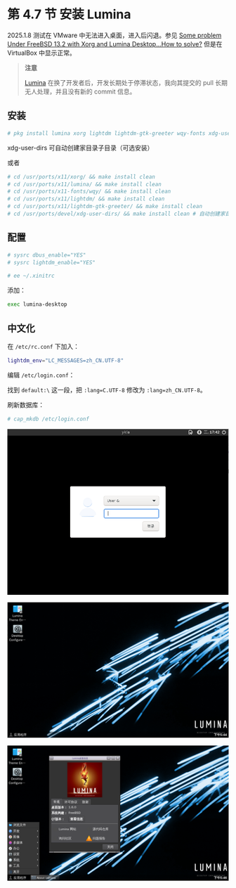 # 第 4.7 节 安装 Lumina

2025.1.8 测试在 VMware 中无法进入桌面，进入后闪退。参见 [Some problem Under FreeBSD 13.2 with Xorg and Lumina Desktop...How to solve?](https://forums.freebsd.org/threads/some-problem-under-freebsd-13-2-with-xorg-and-lumina-desktop-how-to-solve.88882/)
但是在 VirtualBox 中显示正常。


>**注意**
>
>[Lumina](https://github.com/lumina-desktop/lumina) 在换了开发者后，开发长期处于停滞状态，我向其提交的 pull 长期无人处理，并且没有新的 commit 信息。

## 安装

```sh
# pkg install lumina xorg lightdm lightdm-gtk-greeter wqy-fonts xdg-user-dirs
```

xdg-user-dirs 可自动创建家目录子目录（可选安装）

或者

```sh
# cd /usr/ports/x11/xorg/ && make install clean
# cd /usr/ports/x11/lumina/ && make install clean
# cd /usr/ports/x11-fonts/wqy/ && make install clean
# cd /usr/ports/x11/lightdm/ && make install clean
# cd /usr/ports/x11/lightdm-gtk-greeter/ && make install clean
# cd /usr/ports/devel/xdg-user-dirs/ && make install clean # 自动创建家目录子目录
```

## 配置

```sh
# sysrc dbus_enable="YES"
# sysrc lightdm_enable="YES"
```

```sh
# ee ~/.xinitrc
```

添加：

```sh
exec lumina-desktop
```

## 中文化

在 `/etc/rc.conf` 下加入：

```sh
lightdm_env="LC_MESSAGES=zh_CN.UTF-8" 
```

编辑 `/etc/login.conf`：

找到 `default:\` 这一段，把 `:lang=C.UTF-8` 修改为 `:lang=zh_CN.UTF-8`。

刷新数据库：

```sh
# cap_mkdb /etc/login.conf
```

![FreeBSD 安装 Lumina](../.gitbook/assets/lumina1.png)

![FreeBSD 安装 Lumina](../.gitbook/assets/lumina2.png)

![FreeBSD 安装 Lumina](../.gitbook/assets/lumina3.png)